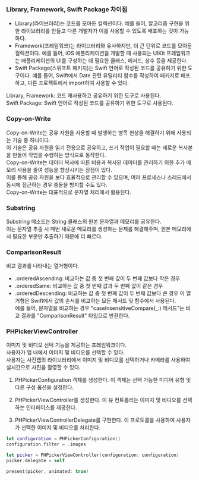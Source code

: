 ### Library, Framework, Swift Package 차이점
- Library(라이브러리)는 코드를 모아둔 컬렉션이다.
예를 들어, 알고리즘 구현을 위한 라이브러리를 만들고 다른 개발자가 이를 사용할 수 있도록 배포하는 것이 가능하다.<br>
- Framework(프레임워크)는 라이브러리와 유사하지만, 더 큰 단위로 코드를 모아둔 컬렉션이다. 
 예를 들어, iOS 애플리케이션을 개발할 때 사용되는 UIKit 프레임워크는 애플리케이션의 UI를 구성하는 데 필요한 클래스, 메서드, 상수 등을 제공한다.<br>
- Swift Package(스위프트 패키지)는 Swift 언어로 작성된 코드를 공유하기 위한 도구이다. 
예를 들어, Swift에서 Date 관련 유틸리티 함수를 작성하여 패키지로 배포하고, 다른 프로젝트에서 import하여 사용할 수 있다.<br>

Library, Framework: 코드 재사용하고 공유하기 위한 도구로 사용된다.<br>
Swift Package: Swift 언어로 작성된 코드를 공유하기 위한 도구로 사용된다.<br>




### Copy-on-Write
Copy-on-Write는 공유 자원을 사용할 때 발생하는 병목 현상을 해결하기 위해 사용되는 기술 중 하나이다.<br>
이 기술은 공유 자원을 읽기 전용으로 공유하고, 쓰기 작업이 필요할 때는 새로운 복사본을 만들어 작업을 수행하는 방식으로 동작한다.<br>
Copy-on-Write는 데이터 복사에 따른 비용과 복사된 데이터를 관리하기 위한 추가 메모리 사용을 줄여 성능을 향상시키는 장점이 있다.<br>
이를 통해 공유 자원을 보다 효율적으로 관리할 수 있으며, 여러 프로세스나 스레드에서 동시에 접근하는 경우 충돌을 방지할 수도 있다.<br>
Copy-on-Write는 대표적으로 문자열 처리에서 활용된다.<br>

### Substring
Substring 메소드는 String 클래스의 원본 문자열과 메모리를 공유한다.<br>
이는 문자열 추출 시 매번 새로운 메모리를 생성하는 문제를 해결해주며, 원본 메모리에서 필요한 부분만 추출하기 때문에 더 빠르다.<br>

### ComparisonResult
비교 결과를 나타내는 열거형이다.<br>
- .orderedAscending: 비교하는 값 중 첫 번째 값이 두 번째 값보다 작은 경우
- .orderedSame: 비교하는 값 중 첫 번째 값과 두 번째 값이 같은 경우
- .orderedDescending: 비교하는 값 중 첫 번째 값이 두 번째 값보다 큰 경우
이 열거형은 Swift에서 값의 순서를 비교하는 모든 메서드 및 함수에서 사용된다.<br>
예를 들어, 문자열을 비교하는 경우 "caseInsensitiveCompare(_:) 메서드"는 비교 결과를 "ComparisonResult" 타입으로 반환한다.<br>

### PHPickerViewController
이미지 및 비디오 선택 기능을 제공하는 프레임워크이다.<br>
사용자가 앱 내에서 이미지 및 비디오를 선택할 수 있다.<br>
사용자는 사진앱의 라이브러리에서 이미지 및 비디오를 선택하거나 카메라를 사용하여 실시간으로 사진을 촬영할 수 있다.<br>

1. PHPickerConfiguration 객체를 생성한다. 이 객체는 선택 가능한 미디어 유형 및 다른 구성 옵션을 설정한다.

2. PHPickerViewController를 생성한다. 이 뷰 컨트롤러는 이미지 및 비디오를 선택하는 인터페이스를 제공한다.

3. PHPickerViewControllerDelegate를 구현한다. 이 프로토콜을 사용하여 사용자가 선택한 이미지 및 비디오를 처리한다.

```swift
let configuration = PHPickerConfiguration()
configuration.filter = .images

let picker = PHPickerViewController(configuration: configuration)
picker.delegate = self

present(picker, animated: true)
```
